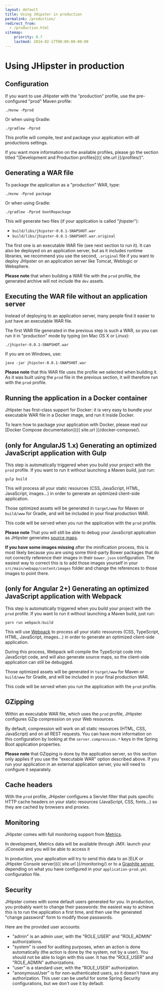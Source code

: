 ```yaml
---
layout: default
title: Using JHipster in production
permalink: /production/
redirect_from:
  - /production.html
sitemap:
    priority: 0.7
    lastmod: 2014-02-17T00:00:00-00:00
---
```


# Using JHipster in production

## Configuration

If you want to use JHipster with the "production" profile, use the pre-configured "prod" Maven profile:

`./mvnw -Pprod`

Or when using Gradle:

`./gradlew -Pprod`

This profile will compile, test and package your application with all productions settings.

If you want more information on the available profiles, please go the section titled "[Development and Production profiles]({{ site.url }}/profiles/)".

## Generating a WAR file

To package the application as a "production" WAR, type:

`./mvnw -Pprod package`

Or when using Gradle:

`./gradlew -Pprod bootRepackage`

This will generate two files (if your application is called "jhipster"):

*   `build/libs/jhipster-0.0.1-SNAPSHOT.war`
*   `build/libs/jhipster-0.0.1-SNAPSHOT.war.original`

The first one is an executable WAR file (see next section to run it). It can also be deployed on an application server, but as it includes runtime libraries, we recommend you use the second, `.original` file if you want to deploy JHipster on an application server like Tomcat, Weblogic or Websphere.

**Please note** that when building a WAR file with the `prod` profile, the generated archive will not include the `dev` assets.

## Executing the WAR file without an application server

Instead of deploying to an application server, many people find it easier to just have an executable WAR file.

The first WAR file generated in the previous step is such a WAR, so you can run it in "production" mode by typing (on Mac OS X or Linux):

`./jhipster-0.0.1-SNAPSHOT.war`

If you are on Windows, use:

`java -jar jhipster-0.0.1-SNAPSHOT.war`

**Please note** that this WAR file uses the profile we selected when building it. As it was built using the `prod` file in the previous section, it will therefore run with the `prod` profile.

## Running the application in a Docker container

JHipster has first-class support for Docker: it is very easy to bundle your executable WAR file in a Docker image, and run it inside Docker.

To learn how to package your application with Docker, please read our [Docker Compose documentation]({{ site.url }}/docker-compose/).

## (only for AngularJS 1.x) Generating an optimized JavaScript application with Gulp

This step is automatically triggered when you build your project with the `prod` profile. If you want to run it without launching a Maven build, just run:

`gulp build`

This will process all your static resources (CSS, JavaScript, HTML, JavaScript, images...) in order to generate an optimized client-side application.

Those optimized assets will be generated in `target/www` for Maven or `build/www` for Gradle, and will be included in your final production WAR.

This code will be served when you run the application with the `prod` profile.

**Please note** That you will still be able to debug your JavaScript application as JHipster generates [source maps](https://developers.google.com/web/tools/chrome-devtools/debug/readability/source-maps).

**If you have some images missing** after the minification process, this is most likely because you are using some third-party Bower packages that do not correctly reference their images in their `bower.json` configuration. The easiest way to correct this is to add those images yourself in your `src/main/webapp/content/images` folder and change the references to those images to point there.

## (only for Angular 2+) Generating an optimized JavaScript application with Webpack

This step is automatically triggered when you build your project with the `prod` profile. If you want to run it without launching a Maven build, just run:

`yarn run webpack:build`

This will use [Webpack](https://webpack.github.io/) to process all your static resources (CSS, TypeScript, HTML, JavaScript, images...) in order to generate an optimized client-side application.

During this process, Webpack will compile the TypeScript code into JavaScript code, and will also generate source maps, so the client-side application can still be debugged.

Those optimized assets will be generated in `target/www` for Maven or `build/www` for Gradle, and will be included in your final production WAR.

This code will be served when you run the application with the `prod` profile.

## GZipping

Within an executable WAR file, which uses the `prod` profile, JHipster configures GZip compression on your Web resources.

By default, compression will work on all static resources (HTML, CSS, JavaScript) and on all REST requests. You can have more information on this configuration by looking at the `server.compression.*` keys in the Spring Boot application properties.

**Please note** that GZipping is done by the application server, so this section only applies if you use the "executable WAR" option described above. If you run your application in an external application server, you will need to configure it separately.

## Cache headers

With the `prod` profile, JHipster configures a Servlet filter that puts specific HTTP cache headers on your static resources (JavaScript, CSS, fonts...) so they are cached by browsers and proxies.

## Monitoring

JHipster comes with full monitoring support from [Metrics](http://metrics.codahale.com/).

In development, Metrics data will be available through JMX: launch your JConsole and you will be able to access it

In production, your application will try to send this data to an [ELK or JHipster Console server]({{ site.url }}/monitoring/) or to a [Graphite server](http://graphite.wikidot.com/), depending on what you have configured in your `application-prod.yml` configuration file.

## Security

JHipster comes with some default users generated for you. In production, you probably want to change their passwords: the easiest way to achieve this is to run the application a first time, and then use the generated "change password" form to modify those passwords.

Here are the provided user accounts:

*   "admin" is an admin user, with the "ROLE_USER" and "ROLE_ADMIN" authorizations.
*   "system" is used for auditing purposes, when an action is done automatically (the action is done by the system, not by a user). You should not be able to login with this user. It has the "ROLE_USER" and "ROLE_ADMIN" authorizations.
*   "user" is a standard user, with the "ROLE_USER" authorization.
*   "anonymousUser" is for non-authenticated users, so it doesn't have any authorization. This user can be useful for some Spring Security configurations, but we don't use it by default.
